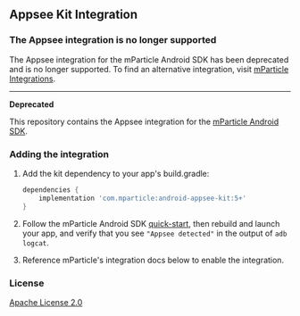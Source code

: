 ## Appsee Kit Integration

### The Appsee integration is no longer supported

The Appsee integration for the mParticle Android SDK has been deprecated and is no longer supported. To find an alternative integration, visit [mParticle Integrations](https://docs.mparticle.com/integrations/).

-----

**Deprecated**

This repository contains the Appsee integration for the [mParticle Android SDK](https://github.com/mParticle/mparticle-android-sdk).

### Adding the integration

1. Add the kit dependency to your app's build.gradle:

    ```groovy
    dependencies {
        implementation 'com.mparticle:android-appsee-kit:5+'
    }
    ```
2. Follow the mParticle Android SDK [quick-start](https://github.com/mParticle/mparticle-android-sdk), then rebuild and launch your app, and verify that you see `"Appsee detected"` in the output of `adb logcat`.
3. Reference mParticle's integration docs below to enable the integration.

### License

[Apache License 2.0](http://www.apache.org/licenses/LICENSE-2.0)
